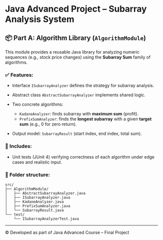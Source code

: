 # Java Advanced Project – Subarray Analysis System

## 📦 Part A: Algorithm Library (`AlgorithmModule`)

This module provides a reusable Java library for analyzing numeric sequences (e.g., stock price changes) using the **Subarray Sum** family of algorithms.

### ✅ Features:

* Interface `ISubarrayAnalyzer` defines the strategy for subarray analysis.
* Abstract class `AbstractSubarrayAnalyzer` implements shared logic.
* Two concrete algorithms:

  * `KadaneAnalyzer`: finds subarray with **maximum sum** (profit).
  * `PrefixSumAnalyzer`: finds the **longest subarray** with a given **target sum** (e.g., 0 for zero return).
* Output model: `SubarrayResult` (start index, end index, total sum).

### 🧪 Includes:

* Unit tests (JUnit 4) verifying correctness of each algorithm under edge cases and realistic input.

### 📁 Folder structure:

```
src/
├── AlgorithmModule/
│   ├── AbstractSubarrayAnalyzer.java
│   ├── ISubarrayAnalyzer.java
│   ├── KadaneAnalyzer.java
│   ├── PrefixSumAnalyzer.java
│   └── SubarrayResult.java
└── test/
    └── ISubarrayAnalyzerTest.java
```

---

© Developed as part of Java Advanced Course – Final Project
